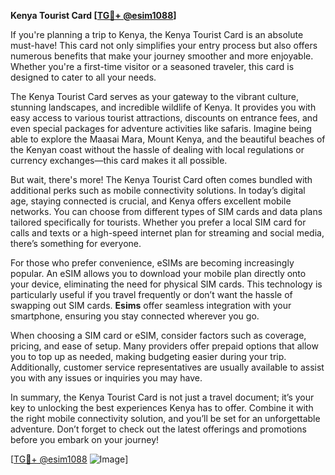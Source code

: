 **Kenya Tourist Card [[TG💪+ @esim1088](https://t.me/s/esim1088)]**

If you're planning a trip to Kenya, the Kenya Tourist Card is an absolute must-have! This card not only simplifies your entry process but also offers numerous benefits that make your journey smoother and more enjoyable. Whether you're a first-time visitor or a seasoned traveler, this card is designed to cater to all your needs.

The Kenya Tourist Card serves as your gateway to the vibrant culture, stunning landscapes, and incredible wildlife of Kenya. It provides you with easy access to various tourist attractions, discounts on entrance fees, and even special packages for adventure activities like safaris. Imagine being able to explore the Maasai Mara, Mount Kenya, and the beautiful beaches of the Kenyan coast without the hassle of dealing with local regulations or currency exchanges—this card makes it all possible.

But wait, there's more! The Kenya Tourist Card often comes bundled with additional perks such as mobile connectivity solutions. In today’s digital age, staying connected is crucial, and Kenya offers excellent mobile networks. You can choose from different types of SIM cards and data plans tailored specifically for tourists. Whether you prefer a local SIM card for calls and texts or a high-speed internet plan for streaming and social media, there’s something for everyone.

For those who prefer convenience, eSIMs are becoming increasingly popular. An eSIM allows you to download your mobile plan directly onto your device, eliminating the need for physical SIM cards. This technology is particularly useful if you travel frequently or don’t want the hassle of swapping out SIM cards. **Esims** offer seamless integration with your smartphone, ensuring you stay connected wherever you go.

When choosing a SIM card or eSIM, consider factors such as coverage, pricing, and ease of setup. Many providers offer prepaid options that allow you to top up as needed, making budgeting easier during your trip. Additionally, customer service representatives are usually available to assist you with any issues or inquiries you may have.

In summary, the Kenya Tourist Card is not just a travel document; it’s your key to unlocking the best experiences Kenya has to offer. Combine it with the right mobile connectivity solution, and you’ll be set for an unforgettable adventure. Don’t forget to check out the latest offerings and promotions before you embark on your journey!

[[TG💪+ @esim1088](https://t.me/s/esim1088) ![Image](https://i.postimg.cc/Y0z9fWf4/image.png)]